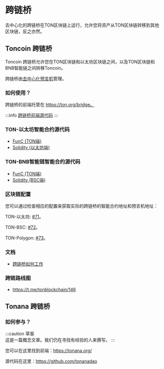 # 跨链桥

去中心化的跨链桥在TON区块链上运行，允许您将资产从TON区块链转移到其他区块链，反之亦然。

## Toncoin 跨链桥

Toncoin 跨链桥允许您在TON区块链和以太坊区块链之间，以及TON区块链和BNB智能链之间转移Toncoin。

跨链桥由[去中心化预言机](/participate/crosschain/bridge-addresses)管理。

### 如何使用？

跨链桥的前端托管在 https://ton.org/bridge。

:::info
[跨链桥前端源代码](https://github.com/ton-blockchain/bridge)
:::

### TON-以太坊智能合约源代码

- [FunC (TON端)](https://github.com/ton-blockchain/bridge-func)
- [Solidity (以太坊端)](https://github.com/ton-blockchain/bridge-solidity/tree/eth_mainnet)

### TON-BNB智能链智能合约源代码

- [FunC (TON端)](https://github.com/ton-blockchain/bridge-func/tree/bsc)
- [Solidity (BSC端)](https://github.com/ton-blockchain/bridge-solidity/tree/bsc_mainnet)

### 区块链配置

您可以通过检查相应的配置来获取实际的跨链桥的智能合约地址和预言机地址：

TON-以太坊: [#71](https://github.com/ton-blockchain/ton/blob/35d17249e6b54d67a5781ebf26e4ee98e56c1e50/crypto/block/block.tlb#L738)。

TON-BSC: [#72](https://github.com/ton-blockchain/ton/blob/35d17249e6b54d67a5781ebf26e4ee98e56c1e50/crypto/block/block.tlb#L739)。

TON-Polygon: [#73](https://github.com/ton-blockchain/ton/blob/35d17249e6b54d67a5781ebf26e4ee98e56c1e50/crypto/block/block.tlb#L740)。

### 文档

- [跨链桥如何工作](https://github.com/ton-blockchain/TIPs/issues/24)

### 跨链路线图

- https://t.me/tonblockchain/146

## Tonana 跨链桥

### 如何参与？

:::caution 草案\
这是一篇概念文章。我们仍在寻找有经验的人来撰写。
:::

您可以在这里找到前端：https://tonana.org/

源代码在这里：https://github.com/tonanadao
